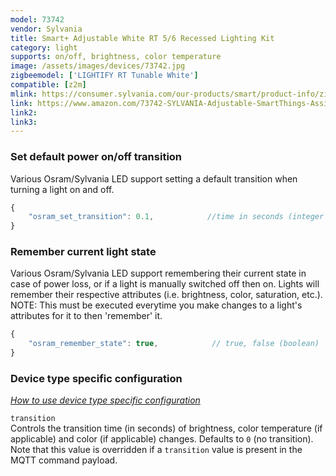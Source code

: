```yaml
---
model: 73742
vendor: Sylvania
title: Smart+ Adjustable White RT 5/6 Recessed Lighting Kit
category: light
supports: on/off, brightness, color temperature
image: /assets/images/devices/73742.jpg
zigbeemodel: ['LIGHTIFY RT Tunable White']
compatible: [z2m]
mlink: https://consumer.sylvania.com/our-products/smart/product-info/zigbee/sylvania-smart-zigbee-adjustable-white-rt-56-recessed-lighting-kit/index.jsp
link: https://www.amazon.com/73742-SYLVANIA-Adjustable-SmartThings-Assistant/dp/B015KQ29JI
link2: 
link3: 
---
```

### Set default power on/off transition
Various Osram/Sylvania LED support setting a default transition when turning a light on and off.
```js
{
    "osram_set_transition": 0.1,            //time in seconds (integer or float)
}
```

### Remember current light state
Various Osram/Sylvania LED support remembering their current state in case of power loss, or if a light
is manually switched off then on. Lights will remember their respective attributes
(i.e. brightness, color, saturation, etc.).
NOTE: This must be executed everytime you make changes to a light's attributes for it to then 'remember' it.
```js
{
    "osram_remember_state": true,            // true, false (boolean)
}
```


### Device type specific configuration
*[How to use device type specific configuration](https://www.zigbee2mqtt.io/information/configuration)*


`transition`   
Controls the transition time (in seconds) of brightness,
color temperature (if applicable) and color (if applicable) changes. Defaults to `0` (no transition).
Note that this value is overridden if a `transition` value is present in the MQTT command payload. 
